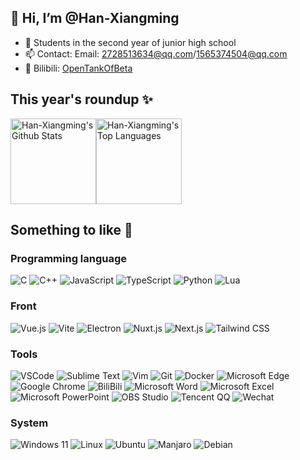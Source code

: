 ## 👋 Hi, I’m @Han-Xiangming
- 👤 Students in the second year of junior high school
- 📫 Contact: Email: 2728513634@qq.com/1565374504@qq.com
- 🌈 Bilibili: [OpenTankOfBeta](http://space.bilibili.com/669743441)

## This year's roundup ✨

<img align="" height="137px" alt="Han-Xiangming's Github Stats" src="https://github-readme-stats.vercel.app/api?username=Han-Xiangming&hide_title=true&hide_border=true&show_icons=true&include_all_commits=true&line_height=21&bg_color=0,EC6C6C,FFD479,FFFC79,73FA79&theme=graywhite&locale=cn" /><img align="" height="137px" alt="Han-Xiangming's Top Languages" src="https://github-readme-stats.vercel.app/api/top-langs/?username=Han-Xiangming&hide_title=true&hide_border=true&layout=compact&bg_color=0,73FA79,73FDFF,D783FF&theme=graywhite&locale=cn" />

## Something to like 🍻

### Programming language

![C](https://img.shields.io/static/v1?style=for-the-badge&message=C&color=dc382d&logo=c&logoColor=a8b9cc&label=)
![C++](https://img.shields.io/static/v1?style=for-the-badge&message=C%2B%2B&color=47a248&logo=cplusplus&logoColor=00000000599c&label=)
![JavaScript](https://img.shields.io/static/v1?style=for-the-badge&message=JavaScript&color=141414&logo=JavaScript&logoColor=f7df1e&label=)
![TypeScript](https://img.shields.io/static/v1?style=for-the-badge&message=TypeScript&color=2b4f9c&logo=TypeScript&logoColor=3178c6&label=)
![Python](https://img.shields.io/static/v1?style=for-the-badge&message=Python&color=f7df1e&logo=Python&logoColor=3776ab&label=)
![Lua](https://img.shields.io/static/v1?style=for-the-badge&message=Lua&color=78be20&logo=lua&logoColor=2c2d72&label=)


### Front

![Vue.js](https://img.shields.io/static/v1?style=for-the-badge&message=Vue.js&color=42b982&logo=Vue.js&logoColor=ffffff&label=)
![Vite](https://img.shields.io/static/v1?style=for-the-badge&message=Vite&color=646cff&logo=Vite&logoColor=ffffff&label=)
![Electron](https://img.shields.io/static/v1?style=for-the-badge&message=Electron&color=2b2e3b&logo=Electron&logoColor=ffffff&label=)
![Nuxt.js](https://img.shields.io/static/v1?style=for-the-badge&message=Nuxt.js&color=4bdd82&logo=Nuxt.js&logoColor=ffffff&label=)
![Next.js](https://img.shields.io/static/v1?style=for-the-badge&message=Next.js&color=000000&logo=Next.js&logoColor=ffffff&label=)
![Tailwind CSS](https://img.shields.io/static/v1?style=for-the-badge&message=Tailwind+CSS&color=55bdf9&logo=Tailwind+CSS&logoColor=ffffff&label=)

### Tools

![VSCode](https://img.shields.io/static/v1?style=for-the-badge&message=VSCode&color=0c0e13&logo=Visual+Studio+Code&logoColor=007acc&label=)
![Sublime Text](https://img.shields.io/static/v1?style=for-the-badge&message=Sublime%20Text&color=424242&logo=sublimetext&logoColor=ff9800&label=)
![Vim](https://img.shields.io/static/v1?style=for-the-badge&message=Vim&color=0a0a20&logo=vim&logoColor=019733&label=)
![Git](https://img.shields.io/static/v1?style=for-the-badge&message=Git&color=609926&logo=git&logoColor=F05032&label=)
![Docker](https://img.shields.io/static/v1?style=for-the-badge&message=Docker&color=141414&logo=docker&logoColor=2496ed&label=)
![Microsoft Edge](https://img.shields.io/static/v1?style=for-the-badge&message=Microsoft%20Edge&color=003545&logo=MicrosoftEdge&logoColor=0078d7&label=)
![Google Chrome](https://img.shields.io/static/v1?style=for-the-badge&message=Google%20Chrome&color=646cff&logo=googlechrome&logoColor=fbbf11&label=)
![BiliBili](https://img.shields.io/static/v1?style=for-the-badge&message=Bilibili&color=222222&logo=bilibili&logoColor=00a1d6&label=)
![Microsoft Word](https://img.shields.io/static/v1?style=for-the-badge&message=Microsoft%20Word&color=2b2e3b&logo=microsoftword&logoColor=185abd&label=)
![Microsoft Excel](https://img.shields.io/static/v1?style=for-the-badge&message=Microsoft%20Excel&color=2eb8ed&logo=microsoftexcel&logoColor=217346&label=)
![Microsoft PowerPoint](https://img.shields.io/static/v1?style=for-the-badge&message=Microsoft%20PowerPoint&color=af6cf6&logo=microsoftpowerpoint&logoColor=b7472a&label=)
![OBS Studio](https://img.shields.io/static/v1?style=for-the-badge&message=OBS%20Studio&color=77AA99&logo=obsstudio&logoColor=302E31&label=)
![Tencent QQ](https://img.shields.io/static/v1?style=for-the-badge&message=Tencent%20QQ&color=c2ad6f&logo=tencentqq&logoColor=eb1923&label=)
![Wechat](https://img.shields.io/static/v1?style=for-the-badge&message=wechat&color=333333&logo=wechat&logoColor=07C160&label=)

### System

![Windows 11](https://img.shields.io/static/v1?style=for-the-badge&message=Windows%2011&color=000000&logo=windows11&logoColor=0078d4&label=)
![Linux](https://img.shields.io/static/v1?style=for-the-badge&message=Linux&color=788b95&logo=linux&logoColor=fcc624&label=)
![Ubuntu](https://img.shields.io/static/v1?style=for-the-badge&message=Ubuntu&color=003545&logo=Ubuntu&logoColor=r95420&label=)
![Manjaro](https://img.shields.io/static/v1?style=for-the-badge&message=Manjaro&color=222222&logo=Manjaro&logoColor=35BF5C&label=)
![Debian](https://img.shields.io/static/v1?style=for-the-badge&message=Debian&color=f9c23c&logo=Debian&logoColor=a81d33&label=)
